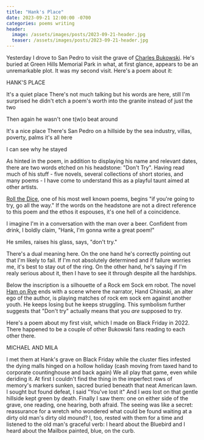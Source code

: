 ```yaml
---
title: "Hank's Place"
date: 2023-09-21 12:00:00 -0700
categories: poems writing
header:
  image: /assets/images/posts/2023-09-21-header.jpg
  teaser: /assets/images/posts/2023-09-21-header.jpg
---
```


Yesterday I drove to San Pedro to visit the grave of [Charles Bukowski](https://en.wikipedia.org/wiki/Charles_Bukowski). He's buried at Green Hills Memorial Park in what, at first glance, appears to be an unremarkable plot. It was my second visit. Here's a poem about it:

<div class="poem">HANK'S PLACE

It's a quiet place
There's not much talking
but his words are here, still
I'm surprised he didn't etch
a poem's worth
into the granite
instead of just the two

Then again he wasn't one t(w)o
beat around

It's a nice place
There's San Pedro
on a hillside by the sea
industry, villas, poverty, palms
it's all here

I can see why he stayed</div>

As hinted in the poem, in addition to displaying his name and relevant dates, there are two words etched on his headstone: "Don't Try". Having read much of his stuff - five novels, several collections of short stories, and many poems - I have come to understand this as a playful taunt aimed at other artists.

[Roll the Dice](https://hellopoetry.com/poem/68266/roll-the-dice/), one of his most well known poems, begins "if you're going to try, go all the way." If the words on the headstone are not a direct reference to this poem and the ethos it espouses, it's one hell of a coincidence.

I imagine I'm in a conversation with the man over a beer. Confident from drink, I boldly claim, "Hank, I'm gonna write a great poem!"

He smiles, raises his glass, says, "don't try."

There's a dual meaning here. On the one hand he's correctly pointing out that I'm likely to fail. If I'm not absolutely determined and if failure worries me, it's best to stay out of the ring. On the other hand, he's saying if I'm realy serious about it, then I have to see it through despite all the hardships.

Below the inscription is a silhouette of a Rock em Sock em robot. The novel [Ham on Rye](https://en.wikipedia.org/wiki/Ham_on_Rye) ends with a scene where the narrator, Hand Chinaski, an alter ego of the author, is playing matches of rock em sock em against another youth. He keeps losing but he keeps struggling. This symbolism further suggests that "Don't try" actually means that you _are_ supposed to try.

Here's a poem about my first visit, which I made on Black Friday in 2022. There happened to be a couple of other Bukowski fans reading to each other there.

<div class="poem">MICHAEL AND MILA

I met them at Hank's grave
on Black Friday
while the cluster flies infested the
dying malls
hinged on a hollow holiday
(cash moving from taxed hand to corporate countinghouse
and back again)
We all play that game, even while
deriding it.
At first I couldn't find the thing
in the imperfect rows of memory's markers
sunken, sacred
buried beneath that neat American lawn.
I sought but found defeat, I said
"You've lost it"
And I <i>was</i> lost
on that gentle hillside kept green by death.
Finally I saw them:
one on either side of the grave,
one reading, one hearing, both afraid.
The seeing was like a secret:
reassurance for a wretch
who wondered what could be found
waiting
at a dirty old man's dirty old mound?
I, too, rested with them for a time and
listened to the old man's graceful verb:
I heard about the Bluebird
and I heard about the Mailbox
painted, blue, on the curb.</div>

